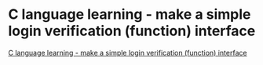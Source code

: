 # C language learning - make a simple login verification (function) interface
[C language learning - make a simple login verification (function) interface](https://aiwithcloud.com/2022/09/14/c_language_learning___make_a_simple_login_verification_function_interface/)